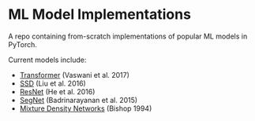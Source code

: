 # ML Model Implementations

A repo containing from-scratch implementations of popular ML models in PyTorch.

Current models include:
- [Transformer](https://arxiv.org/abs/1706.03762) (Vaswani et al. 2017)
- [SSD](https://arxiv.org/abs/1512.02325) (Liu et al. 2016)
- [ResNet](https://arxiv.org/abs/1512.03385) (He et al. 2016)
- [SegNet](https://arxiv.org/abs/1511.00561) (Badrinarayanan et al. 2015)
- [Mixture Density Networks](http://publications.aston.ac.uk/id/eprint/373/) (Bishop 1994)

